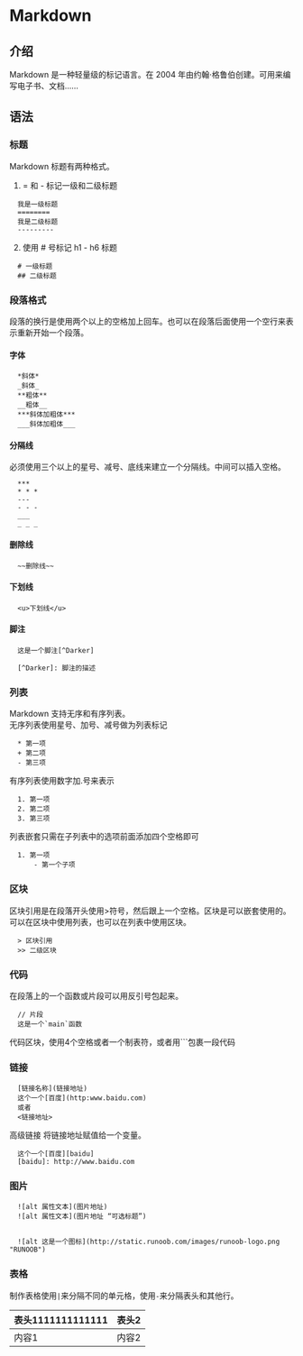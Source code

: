 # Markdown

## 介绍
Markdown 是一种轻量级的标记语言。在 2004 年由约翰·格鲁伯创建。可用来编写电子书、文档……


## 语法
### 标题
Markdown 标题有两种格式。

1. = 和 - 标记一级和二级标题  
```
  我是一级标题
  ========
  我是二级标题
  ---------
```
2. 使用 # 号标记 h1 - h6 标题
```
  # 一级标题
  ## 二级标题
```

### 段落格式
段落的换行是使用两个以上的空格加上回车。也可以在段落后面使用一个空行来表示重新开始一个段落。
#### 字体
```
  *斜体*
  _斜体_
  **粗体**
  __粗体__
  ***斜体加粗体***
  ___斜体加粗体___
```
#### 分隔线
必须使用三个以上的星号、减号、底线来建立一个分隔线。中间可以插入空格。
```
  ***
  * * *
  ---
  - - -
  ___
  _ _ _
```
#### 删除线
```
  ~~删除线~~
```
#### 下划线
```
  <u>下划线</u>
```
#### 脚注
```
  这是一个脚注[^Darker]

  [^Darker]: 脚注的描述
```

### 列表
Markdown 支持无序和有序列表。  
无序列表使用星号、加号、减号做为列表标记
```
  * 第一项
  + 第二项
  - 第三项
```
有序列表使用数字加.号来表示
```
  1. 第一项
  2. 第二项
  3. 第三项
```
列表嵌套只需在子列表中的选项前面添加四个空格即可
```
  1. 第一项
      - 第一个子项
```

### 区块
区块引用是在段落开头使用>符号，然后跟上一个空格。区块是可以嵌套使用的。可以在区块中使用列表，也可以在列表中使用区块。
```
  > 区块引用
  >> 二级区块
```

### 代码
在段落上的一个函数或片段可以用反引号包起来。
```
  // 片段
  这是一个`main`函数
```
代码区块，使用4个空格或者一个制表符，或者用```包裹一段代码

### 链接
```
  [链接名称](链接地址)
  这个一个[百度](http:www.baidu.com)
  或者
  <链接地址>
```
高级链接
将链接地址赋值给一个变量。
```
  这个一个[百度][baidu]
  [baidu]: http://www.baidu.com
```

### 图片
```
  ![alt 属性文本](图片地址)
  ![alt 属性文本](图片地址 “可选标题”)


  ![alt 这是一个图标](http://static.runoob.com/images/runoob-logo.png "RUNOOB")
```

### 表格
制作表格使用`|`来分隔不同的单元格，使用`-`来分隔表头和其他行。

| 表头1111111111111 | 表头2 |
| - | -  |
| 内容1 | 内容2 |
